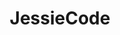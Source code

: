 ---
title: JessieCode
parent: docs
order: 5
sitemap:
  priority: 1
  changefreq: 'weekly'

sections:

   - file: datatypes
     layout: text

   - file: comments
     layout: text

   - file: operators
     layout: text

   - file: controlstructures
     layout: text
---